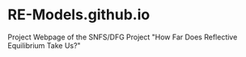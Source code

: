 # RE-Models.github.io

Project Webpage of the SNFS/DFG Project "How Far Does Reflective Equilibrium Take Us?"
